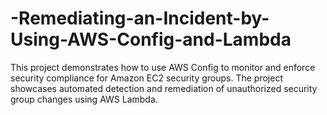 # -Remediating-an-Incident-by-Using-AWS-Config-and-Lambda
This project demonstrates how to use AWS Config to monitor and enforce security compliance for Amazon EC2 security groups. The project showcases automated detection and remediation of unauthorized security group changes using AWS Lambda.
